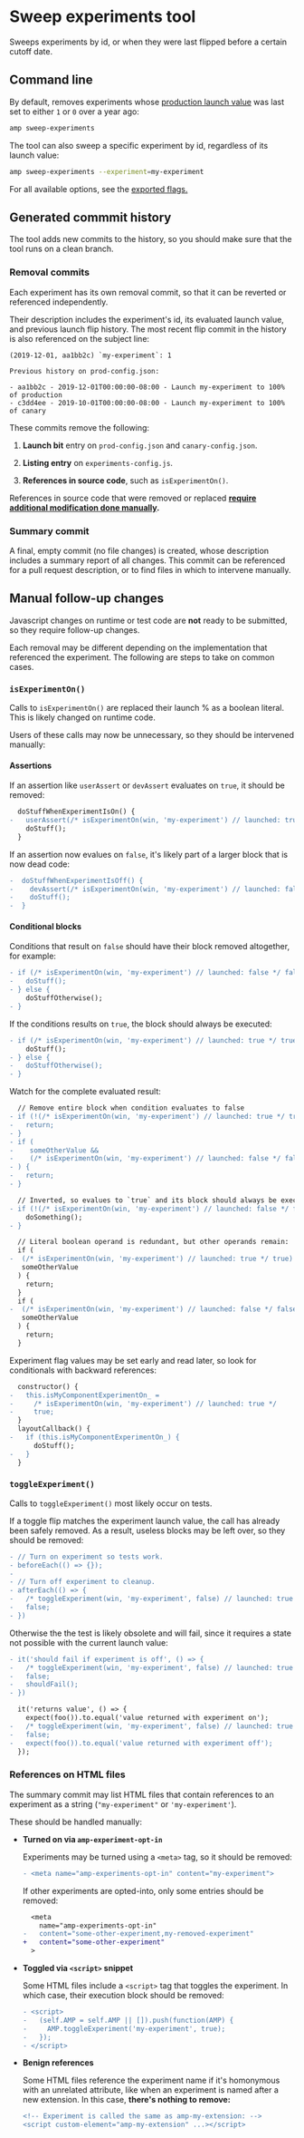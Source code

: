 # Sweep experiments tool

Sweeps experiments by id, or when they were last flipped before a certain cutoff date.

## Command line

By default, removes experiments whose [production launch value](../../global-configs/prod-config.json) was last set to either `1` or `0` over a year ago:

```sh
amp sweep-experiments
```

The tool can also sweep a specific experiment by id, regardless of its launch value:

```sh
amp sweep-experiments --experiment=my-experiment
```

For all available options, see the [exported flags.](./index.js)

## Generated commmit history

The tool adds new commits to the history, so you should make sure that the tool runs on a clean branch.

### Removal commits

Each experiment has its own removal commit, so that it can be reverted or referenced independently.

Their description includes the experiment's id, its evaluated launch value, and
previous launch flip history. The most recent flip commit in the history is also referenced on the subject line:

```
(2019-12-01, aa1bb2c) `my-experiment`: 1

Previous history on prod-config.json:

- aa1bb2c - 2019-12-01T00:00:00-08:00 - Launch my-experiment to 100% of production
- c3dd4ee - 2019-10-01T00:00:00-08:00 - Launch my-experiment to 100% of canary
```

These commits remove the following:

1. **Launch bit** entry on `prod-config.json` and `canary-config.json`.

2. **Listing entry** on `experiments-config.js`.

3. **References in source code**, such as `isExperimentOn()`.

References in source code that were removed or replaced **[require additional modification done manually](#followup).**

### Summary commit

A final, empty commit (no file changes) is created, whose description includes a summary report of all changes. This commit can be referenced for a pull request description, or to find files in which to intervene manually.

## <a id="#followup"></a> Manual follow-up changes

Javascript changes on runtime or test code are **not** ready to be submitted, so they require follow-up changes.

Each removal may be different depending on the implementation that referenced the experiment. The following are steps to take on common cases.

### <a id="followup:isExperimentOn"></a> `isExperimentOn()`

Calls to `isExperimentOn()` are replaced their launch % as a boolean literal. This is likely changed on runtime code.

Users of these calls may now be unnecessary, so they should be intervened manually:

#### Assertions

If an assertion like `userAssert` or `devAssert` evaluates on `true`, it should be removed:

```diff
  doStuffWhenExperimentIsOn() {
-   userAssert(/* isExperimentOn(win, 'my-experiment') // launched: true */ true);
    doStuff();
  }
```

If an assertion now evalues on `false`, it's likely part of a larger block that
is now dead code:

```diff
-  doStuffWhenExperimentIsOff() {
-    devAssert(/* isExperimentOn(win, 'my-experiment') // launched: false */ false);
-    doStuff();
-  }
```

#### Conditional blocks

Conditions that result on `false` should have their block removed altogether, for example:

```diff
- if (/* isExperimentOn(win, 'my-experiment') // launched: false */ false) {
-   doStuff();
- } else {
    doStuffOtherwise();
- }
```

If the conditions results on `true`, the block should always be executed:

```diff
- if (/* isExperimentOn(win, 'my-experiment') // launched: true */ true) {
    doStuff();
- } else {
-   doStuffOtherwise();
- }
```

Watch for the complete evaluated result:

```diff
  // Remove entire block when condition evaluates to false
- if (!(/* isExperimentOn(win, 'my-experiment') // launched: true */ true)) {
-   return;
- }
- if (
-    someOtherValue &&
-    (/* isExperimentOn(win, 'my-experiment') // launched: false */ false)
- ) {
-   return;
- }

  // Inverted, so evalues to `true` and its block should always be executed:
- if (!(/* isExperimentOn(win, 'my-experiment') // launched: false */ false)) {
    doSomething();
- }

  // Literal boolean operand is redundant, but other operands remain:
  if (
-  (/* isExperimentOn(win, 'my-experiment') // launched: true */ true) &&
   someOtherValue
  ) {
    return;
  }
  if (
-  (/* isExperimentOn(win, 'my-experiment') // launched: false */ false) ||
   someOtherValue
  ) {
    return;
  }
```

Experiment flag values may be set early and read later, so look for conditionals with backward references:

```diff
  constructor() {
-   this.isMyComponentExperimentOn_ =
-     /* isExperimentOn(win, 'my-experiment') // launched: true */
-     true;
  }
  layoutCallback() {
-   if (this.isMyComponentExperimentOn_) {
      doStuff();
-   }
  }
```

### <a id="followup:toggleExperiment"></a> `toggleExperiment()`

Calls to `toggleExperiment()` most likely occur on tests.

If a toggle flip matches the experiment launch value, the call has already been safely removed. As a result, useless blocks may be left over, so they should be removed:

```diff
- // Turn on experiment so tests work.
- beforeEach(() => {});
-
- // Turn off experiment to cleanup.
- afterEach(() => {
-   /* toggleExperiment(win, 'my-experiment', false) // launched: true */
-   false;
- })
```

Otherwise the the test is likely obsolete and will fail, since it requires a state not possible with the current launch value:

```diff
- it('should fail if experiment is off', () => {
-   /* toggleExperiment(win, 'my-experiment', false) // launched: true */
-   false;
-   shouldFail();
- })

  it('returns value', () => {
    expect(foo()).to.equal('value returned with experiment on');
-   /* toggleExperiment(win, 'my-experiment', false) // launched: true */
-   false;
-   expect(foo()).to.equal('value returned with experiment off');
  });
```

### <a id="followup:html"></a> References on HTML files

The summary commit may list HTML files that contain references to an experiment as a string (`"my-experiment"` or `'my-experiment'`).

These should be handled manually:

-   **Turned on via `amp-experiment-opt-in`**

    Experiments may be turned using a `<meta>` tag, so it should be removed:

    ```diff
    - <meta name="amp-experiments-opt-in" content="my-experiment">
    ```

    If other experiments are opted-into, only some entries should be removed:

    ```diff
      <meta
        name="amp-experiments-opt-in"
    -   content="some-other-experiment,my-removed-experiment"
    +   content="some-other-experiment"
      >
    ```

-   **Toggled via `<script>` snippet**

    Some HTML files include a `<script>` tag that toggles the experiment. In which case, their execution block should be removed:

    ```diff
    - <script>
    -   (self.AMP = self.AMP || []).push(function(AMP) {
    -     AMP.toggleExperiment('my-experiment', true);
    -   });
    - </script>
    ```

-   **Benign references**

    Some HTML files reference the experiment name if it's homonymous with an unrelated attribute, like when an experiment is named after a new extension. In this case, **there's nothing to remove:**

    ```diff
    <!-- Experiment is called the same as amp-my-extension: -->
    <script custom-element="amp-my-extension" ...></script>
    ```
